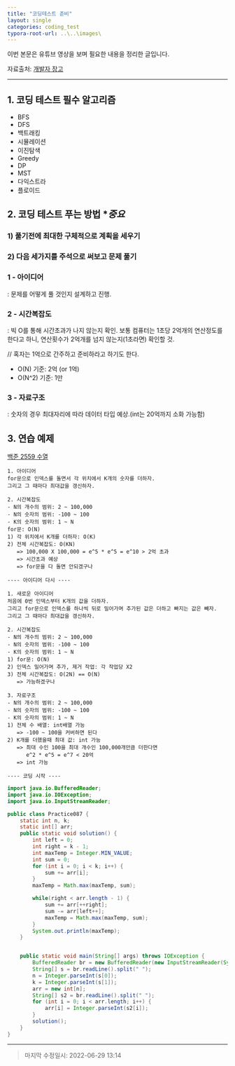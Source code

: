 ```yaml
---
title: "코딩테스트 준비"
layout: single
categories: coding_test
typora-root-url: ..\..\images\
---
```


이번 본문은 유튜브 영상을 보며 필요한 내용을 정리한 글입니다.

자료출처: [개발자 장고](https://youtu.be/pvufY7rK7VA)

------

## 1. 코딩 테스트 필수 알고리즘

- BFS
- DFS
- 백트래킹
- 시뮬레이션
- 이진탐색
- Greedy
- DP
- MST
- 다익스트라
- 플로이드

## 2. 코딩 테스트 푸는 방법 **중요*

### 1) 풀기전에 최대한 구체적으로 계획을 세우기

### 2) 다음 세가지를 주석으로 써보고 문제 풀기

### 1 - 아이디어

: 문제를 어떻게 풀 것인지 설계하고 진행.

### 2 - 시간복잡도

: 빅 O를 통해 시간초과가 나지 않는지 확인. 보통 컴퓨터는 1초당 2억개의 연산정도를 한다고 하니, 연산횟수가 2억개를 넘지 않는지(1초라면) 확인할 것.

// 혹자는 1억으로 간주하고 준비하라고 하기도 한다.

- O(N) 기준: 2억 (or 1억)
- O(N^2) 기준: 1만

### 3 - 자료구조

: 숫자의 경우 최대자리에 따라 데이터 타입 예상.(int는 20억까지 소화 가능함)



## 3. 연습 예제

[백준 2559 수열](https://www.acmicpc.net/problem/2559)

```
1. 아이디어
for문으로 인덱스를 돌면서 각 위치에서 K개의 숫자를 더하자.
그리고 그 때마다 최대값을 갱신하자.

2. 시간복잡도
- N의 개수의 범위: 2 ~ 100,000
- N의 숫자의 범위: -100 ~ 100
- K의 숫자의 범위: 1 ~ N
for문: O(N)
1) 각 위치에서 K개를 더하자: O(K)
2) 전체 시간복잡도: O(KN) 
   => 100,000 X 100,000 = e^5 * e^5 = e^10 > 2억 초과
   => 시간초과 예상
   => for문을 다 돌면 안되겠구나

---- 아이디어 다시 ----

1. 새로운 아이디어
처음에 0번 인덱스부터 K개의 값을 더하자.
그리고 for문으로 인덱스를 하나씩 뒤로 밀어가며 추가된 값은 더하고 빠지는 값은 빼자.
그리고 그 때마다 최대값을 갱신하자.

2. 시간복잡도
- N의 개수의 범위: 2 ~ 100,000
- N의 숫자의 범위: -100 ~ 100
- K의 숫자의 범위: 1 ~ N
1) for문: O(N)
2) 인덱스 밀어가며 추가, 제거 작업: 각 작업당 X2
3) 전체 시간복잡도: O(2N) == O(N)
   => 가능하겠구나

3. 자료구조
- N의 개수의 범위: 2 ~ 100,000
- N의 숫자의 범위: -100 ~ 100
- K의 숫자의 범위: 1 ~ N
1) 전체 수 배열: int배열 가능 
   => -100 ~ 100을 커버하면 된다
2) K개를 더했을때 최대 값: int 가능 
   => 최대 수인 100을 최대 개수인 100,000개만큼 더한다면 
      e^2 * e^5 = e^7 < 20억 
   => int 가능
   
---- 코딩 시작 ----
```

```java
import java.io.BufferedReader;
import java.io.IOException;
import java.io.InputStreamReader;

public class Practice087 {
    static int n, k;
    static int[] arr;
    public static void solution() {
        int left = 0;
        int right = k - 1;
        int maxTemp = Integer.MIN_VALUE;
        int sum = 0;
        for (int i = 0; i < k; i++) {
            sum += arr[i];
        }
        maxTemp = Math.max(maxTemp, sum);

        while(right < arr.length - 1) {
            sum += arr[++right];
            sum -= arr[left++];
            maxTemp = Math.max(maxTemp, sum);
        }
        System.out.println(maxTemp);
    }


    public static void main(String[] args) throws IOException {
        BufferedReader br = new BufferedReader(new InputStreamReader(System.in));
        String[] s = br.readLine().split(" ");
        n = Integer.parseInt(s[0]);
        k = Integer.parseInt(s[1]);
        arr = new int[n];
        String[] s2 = br.readLine().split(" ");
        for (int i = 0; i < arr.length; i++) {
            arr[i] = Integer.parseInt(s2[i]);
        }
        solution();
    }
}
```



------

> 마지막 수정일시: 2022-06-29 13:14